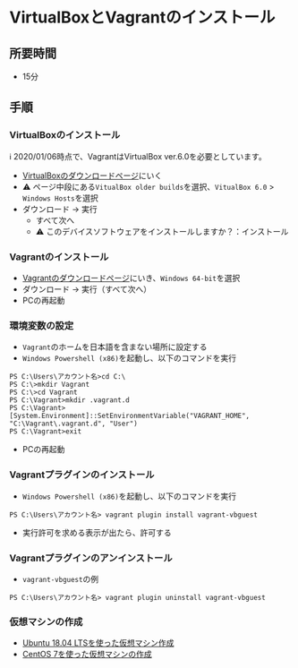 # VirtualBoxとVagrantのインストール

## 所要時間

- 15分

## 手順

### VirtualBoxのインストール

:information_source: 2020/01/06時点で、VagrantはVirtualBox ver.6.0を必要としています。

- [VirtualBoxのダウンロードページ](https://www.virtualbox.org/wiki/Downloads)にいく
- :warning: ページ中段にある`VitualBox older builds`を選択、`VitualBox 6.0` > `Windows Hosts`を選択
- ダウンロード → 実行
  - すべて次へ
  - :warning: このデバイスソフトウェアをインストールしますか？：インストール

### Vagrantのインストール

- [Vagrantのダウンロードページ](https://www.vagrantup.com/downloads.html)にいき、`Windows 64-bit`を選択
- ダウンロード → 実行（すべて次へ）
- PCの再起動

### 環境変数の設定

- `Vagrant`のホームを日本語を含まない場所に設定する
- `Windows Powershell (x86)`を起動し、以下のコマンドを実行
```
PS C:\Users\アカウント名>cd C:\
PS C:\>mkdir Vagrant
PS C:\>cd Vagrant
PS C:\Vagrant>mkdir .vagrant.d
PS C:\Vagrant> [System.Environment]::SetEnvironmentVariable("VAGRANT_HOME", "C:\Vagrant\.vagrant.d", "User")
PS C:\Vagrant>exit
```
- PCの再起動


### Vagrantプラグインのインストール

- `Windows Powershell (x86)`を起動し、以下のコマンドを実行
```
PS C:\Users\アカウント名> vagrant plugin install vagrant-vbguest
```
- 実行許可を求める表示が出たら、許可する

### Vagrantプラグインのアンインストール

- `vagrant-vbguest`の例

```
PS C:\Users\アカウント名> vagrant plugin uninstall vagrant-vbguest
```


### 仮想マシンの作成

- [Ubuntu 18.04 LTSを使った仮想マシン作成](vm-ubuntu1804.md)
- [CentOS 7を使った仮想マシンの作成](vm-cnetos7.md)

